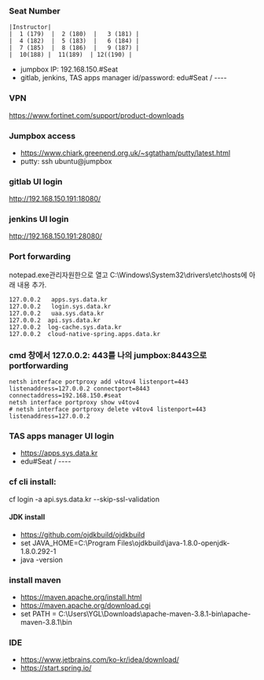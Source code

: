 ### Seat Number
```
|Instructor|
|  1 (179)  |  2 (180)  |   3 (181) |
|  4 (182)  |  5 (183)  |   6 (184) |
|  7 (185)  |  8 (186)  |   9 (187) |
|  10(188) |  11(189)  | 12((190) |
```
- jumpbox IP: 192.168.150.#Seat
- gitlab, jenkins, TAS apps manager  id/password: edu#Seat / ----

### VPN
https://www.fortinet.com/support/product-downloads

### Jumpbox access
- https://www.chiark.greenend.org.uk/~sgtatham/putty/latest.html
- putty: ssh ubuntu@jumpbox

### gitlab UI login
http://192.168.150.191:18080/

### jenkins UI login  
http://192.168.150.191:28080/


### Port forwarding
notepad.exe관리자원한으로 열고 C:\Windows\System32\drivers\etc\hosts에 아래 내용 추가.
```
127.0.0.2	apps.sys.data.kr
127.0.0.2	login.sys.data.kr
127.0.0.2	uaa.sys.data.kr
127.0.0.2  api.sys.data.kr
127.0.0.2  log-cache.sys.data.kr
127.0.0.2  cloud-native-spring.apps.data.kr
```
### cmd 창에서 127.0.0.2: 443를 나의 jumpbox:8443으로 portforwarding
```
netsh interface portproxy add v4tov4 listenport=443 listenaddress=127.0.0.2 connectport=8443 connectaddress=192.168.150.#seat
netsh interface portproxy show v4tov4
# netsh interface portproxy delete v4tov4 listenport=443 listenaddress=127.0.0.2
```

### TAS apps manager UI login
- https://apps.sys.data.kr
- edu#Seat / ----

### cf cli install: 
cf login -a api.sys.data.kr --skip-ssl-validation

#### JDK install
- https://github.com/ojdkbuild/ojdkbuild
- set JAVA_HOME=C:\Program Files\ojdkbuild\java-1.8.0-openjdk-1.8.0.292-1
- java -version

### install maven
- https://maven.apache.org/install.html 
- https://maven.apache.org/download.cgi
- set PATH = C:\Users\YGL\Downloads\apache-maven-3.8.1-bin\apache-maven-3.8.1\bin

### IDE
- https://www.jetbrains.com/ko-kr/idea/download/
- https://start.spring.io/
